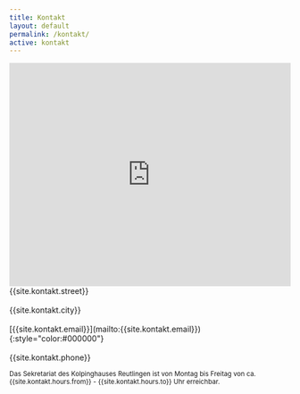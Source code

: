 ```yaml
---
title: Kontakt
layout: default
permalink: /kontakt/
active: kontakt
---
```


<div class="row">
<div class="col-lg-8 mb-4">
<iframe src="https://www.google.com/maps/embed?pb=!1m18!1m12!1m3!1d1571.9978890911018!2d9.212952953722274!3d48.49921056882589!2m3!1f0!2f0!3f0!3m2!1i1024!2i768!4f13.1!3m3!1m2!1s0x4799f212243f48b5%3A0x6effbe25e6db3a44!2sKolpinghaus!5e0!3m2!1sde!2sde!4v1525636562658" width="100%" height="400px" frameborder="0" scrolling="no" marginheight="0" marginwidth="0" ></iframe>
</div>
<div class="col-lg-4 mb-4" markdown="1">
{{site.kontakt.street}} <br><br>
{{site.kontakt.city}} <br><br>
[{{site.kontakt.email}}](mailto:{{site.kontakt.email}}){:style="color:#000000"} <br><br>
{{site.kontakt.phone}} <br>

<small>Das Sekretariat des Kolpinghauses Reutlingen ist von Montag bis Freitag von ca. {{site.kontakt.hours.from}} - {{site.kontakt.hours.to}} Uhr erreichbar.<small/> <br>

</div>
</div>
